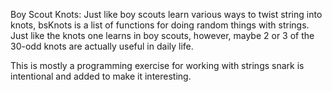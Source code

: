 Boy Scout Knots: 
Just like boy scouts learn various ways to twist string into knots, 
bsKnots is a list of functions for doing random things with strings.
Just like the knots one learns in boy scouts, however,
maybe 2 or 3 of the 30-odd knots are actually useful in daily life.

This is mostly a programming exercise for working with strings 
snark is intentional and added to make it interesting.
